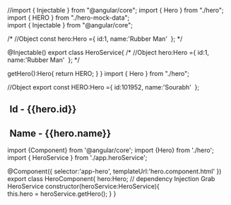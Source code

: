 //import { Injectable } from "@angular/core";
import { Hero } from "./hero";
import { HERO } from "./hero-mock-data";
import { Injectable } from "@angular/core";

/* //Object
const hero:Hero ={
id:1,
name:'Rubber Man' 
}; */

@Injectable()
export class HeroService{
/* //Object
hero:Hero ={
id:1,
name:'Rubber Man' 
}; */

getHero():Hero{
return HERO;
}
} 
import { Hero } from "./hero";

//Object
export const HERO:Hero ={
id:101952,
name:'Sourabh' 
}; 
<div>
<h2> Id - {{hero.id}} </h2>
<h2> Name - {{hero.name}} </h2>
</div> 
import {Component} from '@angular/core';
import {Hero} from './hero';
import { HeroService } from './app.heroService';

@Component({
selector:'app-hero',
templateUrl:'hero.component.html'
})
export class HeroComponent{
hero:Hero;
// dependency Injection Grab HeroService
constructor(heroService:HeroService){
this.hero = heroService.getHero();
}
}
